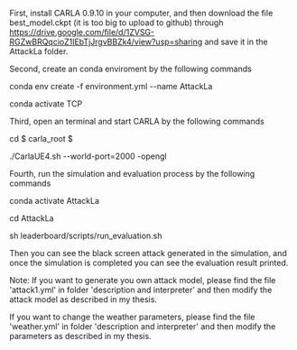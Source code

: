 First, install CARLA 0.9.10 in your computer, and then download the file best_model.ckpt (it is too big to upload to github) through https://drive.google.com/file/d/1ZVSG-RGZwBRQqcioZ1IEbTjJrgvBBZk4/view?usp=sharing and save it in the AttackLa folder.

Second, create an conda enviroment by the following commands

conda env create -f environment.yml --name AttackLa

conda activate TCP

Third, open an terminal and start CARLA by the following commands

cd \$ carla\_root \$

./CarlaUE4.sh --world-port=2000 -opengl

Fourth, run the simulation and evaluation process by the following commands

conda activate AttackLa

cd AttackLa

sh leaderboard/scripts/run_evaluation.sh

Then you can see the black screen attack generated in the simulation, and once the simulation is completed you can see the evaluation result printed.

Note:
If you want to generate you own attack model, please find the file 'attack1.yml' in folder 'description and interpreter' and then modify the attack model as described in my thesis.

If you want to change the weather parameters, please find the file 'weather.yml' in folder 'description and interpreter' and then modify the parameters as described in my thesis.
